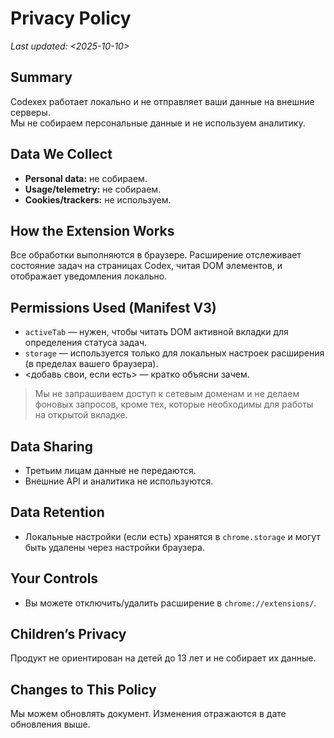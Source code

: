 # Privacy Policy

_Last updated: <2025-10-10>_

## Summary
Codexex работает локально и не отправляет ваши данные на внешние серверы.  
Мы не собираем персональные данные и не используем аналитику.

## Data We Collect
- **Personal data:** не собираем.
- **Usage/telemetry:** не собираем.
- **Cookies/trackers:** не используем.

## How the Extension Works
Все обработки выполняются в браузере. Расширение отслеживает состояние задач на страницах Codex, читая DOM элементов, и отображает уведомления локально.

## Permissions Used (Manifest V3)
- `activeTab` — нужен, чтобы читать DOM активной вкладки для определения статуса задач.
- `storage` — используется только для локальных настроек расширения (в пределах вашего браузера).
- <добавь свои, если есть> — кратко объясни зачем.

> Мы не запрашиваем доступ к сетевым доменам и не делаем фоновых запросов, кроме тех, которые необходимы для работы на открытой вкладке.

## Data Sharing
- Третьим лицам данные не передаются.
- Внешние API и аналитика не используются.

## Data Retention
- Локальные настройки (если есть) хранятся в `chrome.storage` и могут быть удалены через настройки браузера.

## Your Controls
- Вы можете отключить/удалить расширение в `chrome://extensions/`.

## Children’s Privacy
Продукт не ориентирован на детей до 13 лет и не собирает их данные.

## Changes to This Policy
Мы можем обновлять документ. Изменения отражаются в дате обновления выше.

